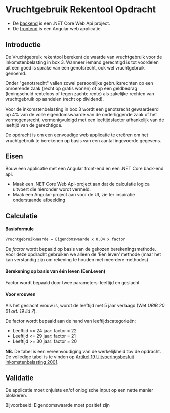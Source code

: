 # Vruchtgebruik Rekentool Opdracht

* De [backend](/backend) is een .NET Core Web Api project.
* De [frontend](/frontend) is een Angular web applicatie.

## Introductie

De Vruchtgebruik rekentool berekent de waarde van vruchtgebruik voor de
inkomstenbelasting in box 3. Wanneer iemand gerechtigd is tot voordelen uit een goed
is sprake van een genotsrecht, ook wel vruchtgebruik genoemd.

Onder "genotsrecht" vallen zowel persoonlijke gebruiksrechten op een onroerende zaak
(recht op gratis wonen) of op een geldbedrag (leningschuld renteloos of tegen zachte
rente) als zakelijke rechten van vruchtgebruik op aandelen (recht op dividend).

Voor de inkomstenbelasting in box 3 wordt een genotsrecht gewaardeerd op 4% van de
volle eigendomswaarde van de onderliggende zaak of het vermogensrecht,
vermenigvuldigd met een leeftijdsfactor afhankelijk van de leeftijd van de gerechtigde.

De opdracht is om een eenvoudige web applicatie te creëren om het vruchtgebruik te
berekenen op basis van een aantal ingevoerde gegevens.

## Eisen

Bouw een applicatie met een Angular front-end en een .NET Core back-end api.

- Maak een .NET Core Web Api-project aan dat de calculatie logica uitvoert die
    hieronder wordt vermeld.
- Maak een Angular-project aan voor de UI, zie ter inspiratie onderstaande
    afbeelding


## Calculatie

#### Basisformule
```
Vruchtgebruikwaarde = Eigendomswaarde x 0.04 x factor
```

De _factor_ wordt bepaald op basis van de gekozen berekeningsmethode. Voor deze
opdracht gebruiken we alleen de ‘Eén leven’ methode (maar het kan verstandig zijn om
rekening te houden met meerdere methodes)

#### Berekening op basis van één leven (EenLeven)

Factor wordt bepaald door twee parameters: leeftijd en geslacht

#### Voor vrouwen

Als het geslacht vrouw is, wordt de leeftijd met 5 jaar verlaagd (Wet _UBIB 20 01 art. 19 lid
7_).

De factor wordt bepaald aan de hand van leeftijdscategorieën:

- Leeftijd <= 24 jaar: factor = 22
- Leeftijd <= 29 jaar: factor = 21
- Leeftijd >= 30 jaar: factor = 20

**NB.** De tabel is een vereenvoudiging van de werkelijkheid tbv de opdracht. De volledige
tabel is te vinden op [Artikel 19 Uitvoeringsbesluit inkomstenbelasting 2001](https://wetten.overheid.nl/jci1.3:c:BWBR0012066&hoofdstuk=5&artikel=19&z=2025-01-01&g=2025-01-01).

## Validatie

De applicatie moet onjuiste en/of onlogische input op een nette manier blokkeren.

Bijvoorbeeld: Eigendomswaarde moet positief zijn

